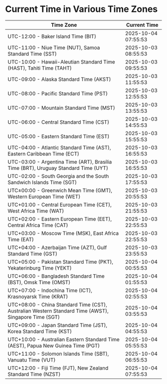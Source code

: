 # Current Time in Various Time Zones

| Time Zone | Current Time |
|-----------|--------------|
| UTC-12:00 - Baker Island Time (BIT) | 2025-10-04 07:55:53 |
| UTC-11:00 - Niue Time (NUT), Samoa Standard Time (SST) | 2025-10-03 08:55:53 |
| UTC-10:00 - Hawaii-Aleutian Standard Time (HAST), Tahiti Time (TAHT) | 2025-10-03 09:55:53 |
| UTC-09:00 - Alaska Standard Time (AKST) | 2025-10-03 11:55:53 |
| UTC-08:00 - Pacific Standard Time (PST) | 2025-10-03 12:55:53 |
| UTC-07:00 - Mountain Standard Time (MST) | 2025-10-03 13:55:53 |
| UTC-06:00 - Central Standard Time (CST) | 2025-10-03 14:55:53 |
| UTC-05:00 - Eastern Standard Time (EST) | 2025-10-03 15:55:53 |
| UTC-04:00 - Atlantic Standard Time (AST), Eastern Caribbean Time (ECT) | 2025-10-03 16:55:53 |
| UTC-03:00 - Argentina Time (ART), Brasília Time (BRT), Uruguay Standard Time (UYT) | 2025-10-03 16:55:53 |
| UTC-02:00 - South Georgia and the South Sandwich Islands Time (SGT) | 2025-10-03 17:55:53 |
| UTC±00:00 - Greenwich Mean Time (GMT), Western European Time (WET) | 2025-10-03 20:55:53 |
| UTC+01:00 - Central European Time (CET), West Africa Time (WAT) | 2025-10-03 21:55:53 |
| UTC+02:00 - Eastern European Time (EET), Central Africa Time (CAT) | 2025-10-03 22:55:53 |
| UTC+03:00 - Moscow Time (MSK), East Africa Time (EAT) | 2025-10-03 22:55:53 |
| UTC+04:00 - Azerbaijan Time (AZT), Gulf Standard Time (GST) | 2025-10-03 23:55:53 |
| UTC+05:00 - Pakistan Standard Time (PKT), Yekaterinburg Time (YEKT) | 2025-10-04 00:55:53 |
| UTC+06:00 - Bangladesh Standard Time (BST), Omsk Time (OMST) | 2025-10-04 01:55:53 |
| UTC+07:00 - Indochina Time (ICT), Krasnoyarsk Time (KRAT) | 2025-10-04 02:55:53 |
| UTC+08:00 - China Standard Time (CST), Australian Western Standard Time (AWST), Singapore Time (SGT) | 2025-10-04 03:55:53 |
| UTC+09:00 - Japan Standard Time (JST), Korea Standard Time (KST) | 2025-10-04 04:55:53 |
| UTC+10:00 - Australian Eastern Standard Time (AEST), Papua New Guinea Time (PGT) | 2025-10-04 05:55:53 |
| UTC+11:00 - Solomon Islands Time (SBT), Vanuatu Time (VUT) | 2025-10-04 06:55:53 |
| UTC+12:00 - Fiji Time (FJT), New Zealand Standard Time (NZST) | 2025-10-04 07:55:53 |
